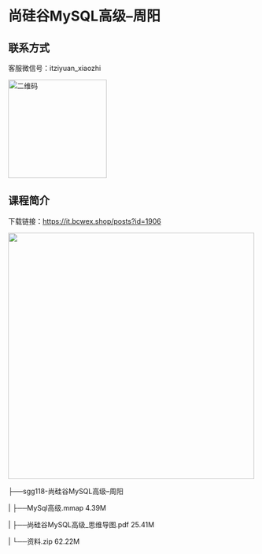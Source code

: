 # 尚硅谷MySQL高级&#8211;周阳

## 联系方式

客服微信号：itziyuan_xiaozhi

<img src="https://ziyuanyun.oss-cn-guangzhou.aliyuncs.com/common/20240614073449/666b82192834a.jpg" width="200" height="200" alt="二维码">

## 课程简介

下载链接：https://it.bcwex.shop/posts?id=1906

<img src="https://ziyuanyun.oss-cn-guangzhou.aliyuncs.com/yun/20240515183602/6644901254c84.jpg" width="500" alt="">

  ├──sgg118-尚硅谷MySQL高级&#8211;周阳

 | ├──MySql高级.mmap 4.39M

 | ├──尚硅谷MySQL高级_思维导图.pdf 25.41M

 | └──资料.zip 62.22M

  